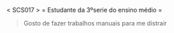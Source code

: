 < SCS017 >
= Estudante da 3ºserie do ensino médio =
> Gosto de fazer trabalhos manuais para me distrair

